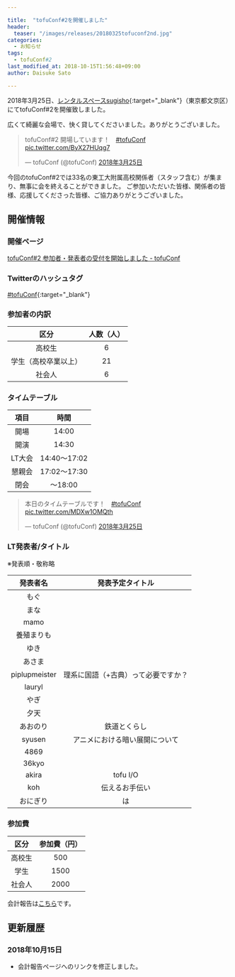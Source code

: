 ```yaml
---

title:  "tofuConf#2を開催しました"
header:
  teaser: "/images/releases/20180325tofuconf2nd.jpg"
categories: 
  - お知らせ
tags:
  - tofuConf#2
last_modified_at: 2018-10-15T1:56:48+09:00
author: Daisuke Sato

---
```


2018年3月25日、[レンタルスペースsugisho](https://www.sugisho.co.jp/){:target="_blank"}（東京都文京区）にてtofuConf#2を開催致しました。


広くて綺麗な会場で、快く貸してくださいました。ありがとうございました。
<blockquote class="twitter-tweet" data-lang="ja"><p lang="ja" dir="ltr">tofuConf#2 開場しています！　<a href="https://twitter.com/hashtag/tofuConf?src=hash&amp;ref_src=twsrc%5Etfw">#tofuConf</a> <a href="https://t.co/ByX27HUqg7">pic.twitter.com/ByX27HUqg7</a></p>&mdash; tofuConf (@tofuConf) <a href="https://twitter.com/tofuConf/status/977776294849953792?ref_src=twsrc%5Etfw">2018年3月25日</a></blockquote>
<script async src="https://platform.twitter.com/widgets.js" charset="utf-8"></script>

今回のtofuConf#2では33名の東工大附属高校関係者（スタッフ含む）が集まり、無事に会を終えることができました。
ご参加いただいた皆様、関係者の皆様、応援してくださった皆様、ご協力ありがとうございました。

## 開催情報

### 開催ページ

[tofuConf#2 参加者・発表者の受付を開始しました - tofuConf](https://tofuconf.club/2018-02-24/2nd-tofuconf-general.html)

### Twitterのハッシュタグ

[#tofuConf](https://twitter.com/hashtag/tofuConf){:target="_blank"}


### 参加者の内訳

| 区分 | 人数（人） |
|:----:|:----------:|
| 高校生 | 6 |
| 学生（高校卒業以上） | 21 |
| 社会人 | 6 |

### タイムテーブル

| 項目 | 時間 |
|:----:|:----:|
| 開場 | 14:00 |
| 開演 | 14:30 | 
| LT大会 | 14:40～17:02 |
| 懇親会 | 17:02～17:30 |
| 閉会 | ～18:00 |

<blockquote class="twitter-tweet" data-lang="ja"><p lang="ja" dir="ltr">本日のタイムテーブルです！　<a href="https://twitter.com/hashtag/tofuConf?src=hash&amp;ref_src=twsrc%5Etfw">#tofuConf</a> <a href="https://t.co/MDXw1OMQth">pic.twitter.com/MDXw1OMQth</a></p>&mdash; tofuConf (@tofuConf) <a href="https://twitter.com/tofuConf/status/977792867249762306?ref_src=twsrc%5Etfw">2018年3月25日</a></blockquote>
<script async src="https://platform.twitter.com/widgets.js" charset="utf-8"></script>


### LT発表者/タイトル

※発表順・敬称略

| 発表者名 | 発表予定タイトル |
|:--------:|:----------------------:|
| もぐ |  |
| まな |  |
| mamo |  |
| 養殖まりも |  |
| ゆき |  |
| あさま |  |
| piplupmeister | 理系に国語（+古典）って必要ですか？ |
| lauryl |  |
| やぎ |  |
| 夕天 |  |
| あおのり | 鉄道とくらし |
| syusen | アニメにおける暗い展開について |
| 4869 |  |
| 36kyo |  |
| akira | tofu I/O |
| koh | 伝えるお手伝い |
| おにぎり | は |


### 参加費

| 区分 | 参加費（円） |
|:----:|:------------:|
| 高校生 | 500 |
| 学生 | 1500 |
| 社会人 | 2000 |

会計報告は[こちら](/2018-03-25/financial-report.html)です。

## 更新履歴

### 2018年10月15日

* 会計報告ページへのリンクを修正しました。
